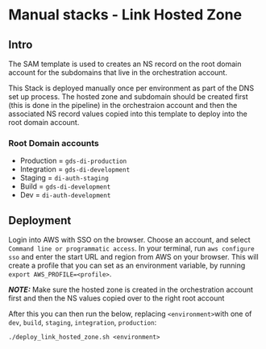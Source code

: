 # Manual stacks - Link Hosted Zone
## Intro

The SAM template is used to creates an NS record on the root domain account for the subdomains that live in the orchestration account.

This Stack is deployed manually once per environment as part of the DNS set up process. The hosted zone and subdomain
should be created first (this is done in the pipeline) in the orchestraion account and then the associated NS record values copied
into this template to deploy into the root domain account.

### Root Domain accounts

 - Production  = `gds-di-production`
 - Integration = `gds-di-development`
 - Staging     = `di-auth-staging`
 - Build       = `gds-di-development`
 - Dev         = `di-auth-development`

## Deployment

Login into AWS with SSO on the browser. Choose an account, and select `Command line or programmatic access`. In your
terminal, run `aws configure sso` and enter the start URL and region from AWS on your browser. This will create a
profile that you can set as an environment variable, by running `export AWS_PROFILE=<profile>`.

**_NOTE:_** Make sure the hosted zone is created in the orchestration account first and then the NS values copied over to the right root account

After this you can then run the below, replacing `<environment>`with one
of `dev`, `build`, `staging`, `integration`, `production`:

```shell
./deploy_link_hosted_zone.sh <environment>
```